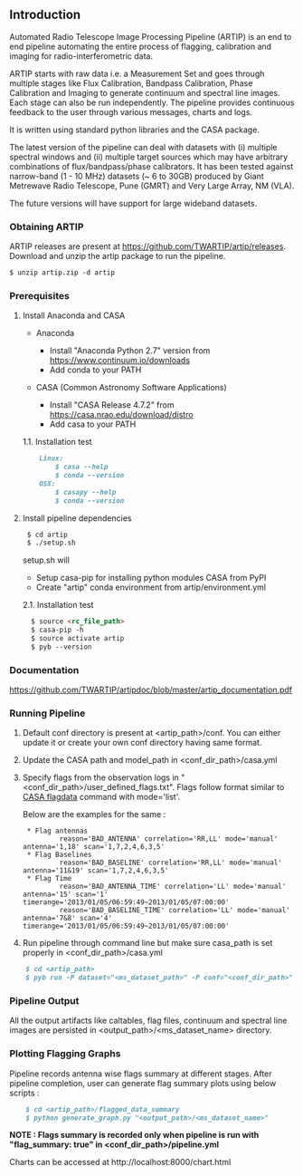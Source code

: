 ## Introduction

Automated Radio Telescope Image Processing Pipeline (ARTIP) is an end to end pipeline automating the entire process of flagging, calibration and imaging for radio-interferometric data.

ARTIP starts with raw data i.e. a Measurement Set and goes through multiple stages like Flux Calibration, Bandpass Calibration, Phase Calibration and Imaging to generate continuum and spectral line images. Each stage can also be run independently. The pipeline provides continuous feedback to the user through various messages, charts and logs.

It is written using standard python libraries and the CASA package.  

The latest version of the pipeline can deal with datasets with (i) multiple spectral windows and (ii) multiple target sources which may have arbitrary combinations of flux/bandpass/phase calibrators.  It has been tested against narrow-band (1 - 10 MHz) datasets (~ 6 to 30GB) produced by Giant Metrewave Radio Telescope, Pune (GMRT) and Very Large Array, NM (VLA). 

The future versions will have support for large wideband datasets.


### Obtaining ARTIP
ARTIP releases are present at https://github.com/TWARTIP/artip/releases. Download and unzip the artip package to run the pipeline.
 ```markdown
 $ unzip artip.zip -d artip
 ```
### Prerequisites
1. Install Anaconda and CASA

    * Anaconda
        * Install "Anaconda Python 2.7" version from https://www.continuum.io/downloads
        * Add conda to your PATH

    * CASA (Common Astronomy Software Applications)
        * Install "CASA Release 4.7.2" from https://casa.nrao.edu/download/distro
        * Add casa to your PATH

     1.1. Installation test
    ```markdown
        Linux:
            $ casa --help
            $ conda --version
        OSX:
            $ casapy --help
            $ conda --version
    ```     
2. Install pipeline dependencies
   ```markdown
    $ cd artip
    $ ./setup.sh
   ```
    setup.sh will
    
      * Setup casa-pip for installing python modules CASA from PyPI
      * Create "artip" conda environment from artip/environment.yml  
    
    2.1. Installation test            
      ```markdown
        $ source <rc_file_path>
        $ casa-pip -h
        $ source activate artip
        $ pyb --version
      ```
### Documentation
https://github.com/TWARTIP/artipdoc/blob/master/artip_documentation.pdf

### Running Pipeline
1. Default conf directory is present at <artip_path>/conf. You can either update it or create your own conf directory having same format.
2. Update the CASA path and model_path in <conf_dir_path>/casa.yml
3. Specify flags from the observation logs in "<conf_dir_path>/user_defined_flags.txt".
    Flags follow format similar to [CASA flagdata](https://casa.nrao.edu/docs/taskref/flagdata-task.html) command with mode='list'.
   
   Below are the examples for the same :
      
        * Flag antennas
                reason='BAD_ANTENNA' correlation='RR,LL' mode='manual' antenna='1,18' scan='1,7,2,4,6,3,5'
        * Flag Baselines
                reason='BAD_BASELINE' correlation='RR,LL' mode='manual' antenna='11&19' scan='1,7,2,4,6,3,5'   
        * Flag Time
                reason='BAD_ANTENNA_TIME' correlation='LL' mode='manual' antenna='15' scan='1' timerange='2013/01/05/06:59:49~2013/01/05/07:00:00'
                reason='BAD_BASELINE_TIME' correlation='LL' mode='manual' antenna='7&8' scan='4' timerange='2013/01/05/06:59:49~2013/01/05/07:00:00'
    
4. Run pipeline through command line but make sure casa_path is set properly in <conf_dir_path>/casa.yml    
```markdown    
    $ cd <artip_path>
    $ pyb run -P dataset="<ms_dataset_path>" -P conf="<conf_dir_path>" -P output="<output_dir>"
```   

### Pipeline Output
All the output artifacts like caltables, flag files, continuum and spectral line images are persisted in <output_path>/<ms_dataset_name> directory.

### Plotting Flagging Graphs
Pipeline records antenna wise flags summary at different stages. After pipeline completion, user can generate flag summary plots using below scripts :
```markdown
    $ cd <artip_path>/flagged_data_summary
    $ python generate_graph.py "<output_path>/<ms_dataset_name>"  
```
**NOTE : Flags summary is recorded only when pipeline is run with "flag_summary: true" in <conf_dir_path>/pipeline.yml**

Charts can be accessed at http://localhost:8000/chart.html
